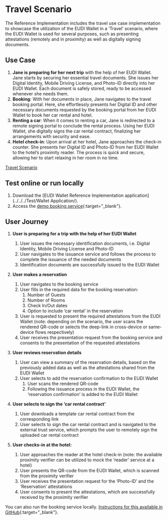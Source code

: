 # Travel Scenario

The Reference Implementation includes the travel use case implementation to showcase the utilization of the EUDI Wallet in a ‘Travel’ scenario, where the EUDI Wallet is used for several purposes, such as presenting attestations (remotely and in proximity) as well as digitally signing documents.

## Use Case

1. **Jane is preparing for her next trip** with the help of her EUDI Wallet. Jane starts by securing her essential travel documents. She issues her Digital Identity, Mobile Driving License, and Photo-ID directly into her EUDI Wallet. Each document is safely stored, ready to be accessed whenever she needs them.
2. **Booking**: With her documents in place, Jane navigates to the travel booking portal. Here, she effortlessly presents her Digital ID and other necessary documents requested by the booking portal from her EUDI Wallet to book her car rental and hotel.
3. **Renting a car**: When it comes to renting a car, Jane is redirected to a remote signing portal to conclude the rental process. Using her EUDI Wallet, she digitally signs the car rental contract, finalizing her arrangements with security and ease.
4. **Hotel check-in**: Upon arrival at her hotel, Jane approaches the check-in counter. She presents her Digital ID and Photo-ID from her EUDI Wallet to the hotel’s proximity reader. The process is quick and secure, allowing her to start relaxing in her room in no time.

[Travel Scenario](https://eu-digital-identity-wallet.github.io/assets/EUDI%20Wallet_Travel%20Demo.mp4)


## Test online or run locally

1. Download the [EUDI Wallet Reference Implementation application](../../../Test/Wallet Application/).
2. Access the [demo booking service](https://dev.booking.demo.eudiw.dev){:target="_blank"}.

## User Journey

1. **User is preparing for a trip with the help of her EUDI Wallet**
	1. User issues the necessary identification documents, i.e. Digital Identity, Mobile Driving License and Photo-ID
	2. User navigates to the issuance service and follows the process to complete the issuance of the needed documents
	3. Identification documents are successfully issued to the EUDI Wallet

2. **User makes a reservation**
	1. User navigates to the booking service
	2. User fills in the required data for the booking reservation:
		1. Number of Guests
		2. Number of Rooms
		3. Check In/Out dates
		4. Option to include ‘car rental’ in the reservation
	3. User is requested to present the required attestations from the EUDI Wallet (note: depending on the scenario, the user scans the rendered QR-code or selects the deep-link in cross-device or same-device flows respectively)
	4. User receives the presentation request from the booking service and consents to the presentation of the requested attestations
3. **User reviews reservation details**
	1. User can view a summary of the reservation details, based on the previously added data as well as the attestations shared from the EUDI Wallet
	2. User selects to add the reservation confirmation to the EUDI Wallet
		1. User scans the rendered QR-code
		2. Following the issuance process in the EUDI Wallet, the ‘reservation confirmation’ is added to the EUDI Wallet
4. **User selects to sign the ‘car rental contract’**
	1. User downloads a template car rental contract from the corresponding link
	2. User selects to sign the car rental contract and is navigated to the external trust service, which prompts the user to remotely sign the uploaded car rental contract
5. **User checks-in at the hotel:**
	1. User approaches the reader at the hotel check-in (note: the available proximity verifier can be utilized to mock the ‘reader’ service at a hotel)
	2. User presents the QR-code from the EUDI Wallet, which is scanned from the proximity verifier
	3. User receives the presentation request for the ‘Photo-ID’ and the ‘Reservation’ attestations
	4. User consents to present the attestations, which are successfully received by the proximity verifier
	
You can also run the booking service locally. [Instructions for this available in GitHub](https://github.com/eu-digital-identity-wallet/eudi-web-booking-service-demo){:target="_blank"}.
